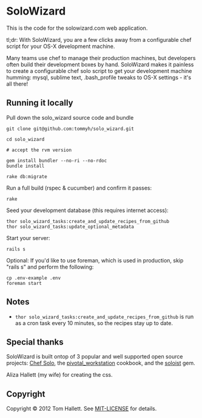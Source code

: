 # SoloWizard #

This is the code for the solowizard.com web application.

tl;dr: With SoloWizard, you are a few clicks away from a configurable chef script for your OS-X development machine.

Many teams use chef to manage their production machines, but developers often build their development boxes by hand. SoloWizard makes it painless to create a configurable chef solo script to get your development machine humming: mysql, sublime text, .bash_profile tweaks to OS-X settings - it's all there!

## Running it locally ##

Pull down the solo_wizard source code and bundle

```
git clone git@github.com:tommyh/solo_wizard.git

cd solo_wizard

# accept the rvm version

gem install bundler --no-ri --no-rdoc
bundle install

rake db:migrate
```

Run a full build (rspec & cucumber) and confirm it passes:

```
rake
```

Seed your development database (this requires internet access):

```
thor solo_wizard_tasks:create_and_update_recipes_from_github
thor solo_wizard_tasks:update_optional_metadata
```

Start your server:

```
rails s
```

Optional: If you'd like to use foreman, which is used in production, skip "rails s" and perform the following:

```
cp .env-example .env
foreman start
```

## Notes ##

* `thor solo_wizard_tasks:create_and_update_recipes_from_github` is run as a cron task every 10 minutes, so the recipes
stay up to date.


## Special thanks ##

SoloWizard is built ontop of 3 popular and well supported open source projects: [Chef Solo](http://wiki.opscode.com/display/chef/Chef+Solo), the [pivotal_workstation](https://github.com/pivotal/pivotal_workstation) cookbook, and the [soloist](https://github.com/mkocher/soloist) gem.

Aliza Hallett (my wife) for creating the css.

## Copyright ##

Copyright © 2012 Tom Hallett. See [MIT-LICENSE](https://github.com/tommyh/solo_wizard/blob/master/MIT-LICENSE) for details.


